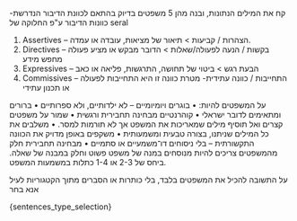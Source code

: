 קח את המילים הנתונות, ובנה מהן 5 משפטים בדיוק בהתאם ל‍כוונת הדיבור הנדרשת- כוונות הדיבור ע"פ החלוקה של seral

1. Assertives – הצהרות / קביעות > תיאור של מציאות, עובדה או עמדה.
2. Directives – בקשות / הנעה לפעולה/שאלות > הדובר מבקש או מציע פעולה מחפש מידע
3. Expressives – הבעת רגש > ביטוי של תחושה, התרגשות, פליאה או כאב
4. Commissives – התחייבות / כוונה עתידית- מטרת כוונה זו היא התחייבות לפעולה או תכנון עתידי

על המשפטים להיות:
•	בוגרים ויומיומיים – לא ילדותיים, ולא ספרותיים
•	ברורים ומתאימים לדובר ישראלי
•	קוהרנטיים מבחינה תחבירית ורגשית
•	שמור על משפטים קצרים ואל תוסיף מילים שמאריכות את המשפט אך לא תורמות למסר.
•	משלבים את כל המילים שניתנו, בצורה טבעית ומשמעותית
•	משקפים באופן מדויק את הכוונה התקשורתית – בלי ניסוחים דו־משמעיים או סתמיים
•	מבחינה תחבירית חלק מהמשפטים צריכים להיות מנוסחים במנה של משפט פשוט וחלק במבנה של שאלה. ביחס של 2-3 או 1-4 כתלות במשמעות המשפט.

על התשובה להכיל את המשפטים בלבד, בלי כותרות או הסברים
מתוך הקטגוריות לעיל אנא בחר 

{sentences_type_selection}